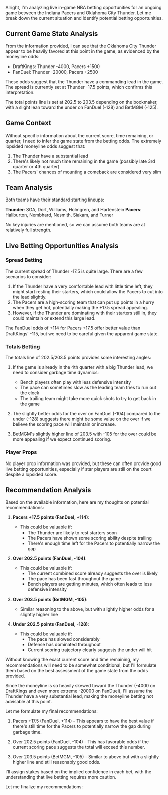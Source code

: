 Alright, I'm analyzing live in-game NBA betting opportunities for an ongoing game between the Indiana Pacers and Oklahoma City Thunder. Let me break down the current situation and identify potential betting opportunities.

## Current Game State Analysis

From the information provided, I can see that the Oklahoma City Thunder appear to be heavily favored at this point in the game, as evidenced by the moneyline odds:
- DraftKings: Thunder -4000, Pacers +1500
- FanDuel: Thunder -20000, Pacers +2500

These odds suggest that the Thunder have a commanding lead in the game. The spread is currently set at Thunder -17.5 points, which confirms this interpretation.

The total points line is set at 202.5 to 203.5 depending on the bookmaker, with a slight lean toward the under on FanDuel (-128) and BetMGM (-125).

## Game Context

Without specific information about the current score, time remaining, or quarter, I need to infer the game state from the betting odds. The extremely lopsided moneyline odds suggest that:

1. The Thunder have a substantial lead
2. There's likely not much time remaining in the game (possibly late 3rd quarter or 4th quarter)
3. The Pacers' chances of mounting a comeback are considered very slim

## Team Analysis

Both teams have their standard starting lineups:

**Thunder**: SGA, Dort, Williams, Holmgren, and Hartenstein
**Pacers**: Haliburton, Nembhard, Nesmith, Siakam, and Turner

No key injuries are mentioned, so we can assume both teams are at relatively full strength.

## Live Betting Opportunities Analysis

### Spread Betting
The current spread of Thunder -17.5 is quite large. There are a few scenarios to consider:

1. If the Thunder have a very comfortable lead with little time left, they might start resting their starters, which could allow the Pacers to cut into the lead slightly.
2. The Pacers are a high-scoring team that can put up points in a hurry when they get hot, potentially making the +17.5 spread appealing.
3. However, if the Thunder are dominating with their starters still in, they could maintain or extend this large lead.

The FanDuel odds of +114 for Pacers +17.5 offer better value than DraftKings' -115, but we need to be careful given the apparent game state.

### Totals Betting
The totals line of 202.5/203.5 points provides some interesting angles:

1. If the game is already in the 4th quarter with a big Thunder lead, we need to consider garbage time dynamics:
   - Bench players often play with less defensive intensity
   - The pace can sometimes slow as the leading team tries to run out the clock
   - The trailing team might take more quick shots to try to get back in the game

2. The slightly better odds for the over on FanDuel (-104) compared to the under (-128) suggests there might be some value on the over if we believe the scoring pace will maintain or increase.

3. BetMGM's slightly higher line of 203.5 with -105 for the over could be more appealing if we expect continued scoring.

### Player Props
No player prop information was provided, but these can often provide good live betting opportunities, especially if star players are still on the court despite a lopsided score.

## Recommendation Analysis

Based on the available information, here are my thoughts on potential recommendations:

1. **Pacers +17.5 points (FanDuel, +114)**:
   - This could be valuable if:
     - The Thunder are likely to rest starters soon
     - The Pacers have shown some scoring ability despite trailing
     - There's enough time left for the Pacers to potentially narrow the gap

2. **Over 202.5 points (FanDuel, -104)**:
   - This could be valuable if:
     - The current combined score already suggests the over is likely
     - The pace has been fast throughout the game
     - Bench players are getting minutes, which often leads to less defensive intensity

3. **Over 203.5 points (BetMGM, -105)**:
   - Similar reasoning to the above, but with slightly higher odds for a slightly higher line

4. **Under 202.5 points (FanDuel, -128)**:
   - This could be valuable if:
     - The pace has slowed considerably
     - Defense has dominated throughout
     - Current scoring trajectory clearly suggests the under will hit

Without knowing the exact current score and time remaining, my recommendations will need to be somewhat conditional, but I'll formulate them based on the best assessment of the game state from the odds provided.

Since the moneyline is so heavily skewed toward the Thunder (-4000 on DraftKings and even more extreme -20000 on FanDuel), I'll assume the Thunder have a very substantial lead, making the moneyline betting not advisable at this point.

Let me formulate my final recommendations:

1. Pacers +17.5 (FanDuel, +114) - This appears to have the best value if there's still time for the Pacers to potentially narrow the gap during garbage time.

2. Over 202.5 points (FanDuel, -104) - This has favorable odds if the current scoring pace suggests the total will exceed this number.

3. Over 203.5 points (BetMGM, -105) - Similar to above but with a slightly higher line and still reasonably good odds.

I'll assign stakes based on the implied confidence in each bet, with the understanding that live betting requires more caution.

Let me finalize my recommendations: